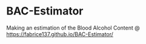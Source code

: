 # BAC-Estimator
Making an estimation of the Blood Alcohol Content @ https://fabrice137.github.io/BAC-Estimator/


